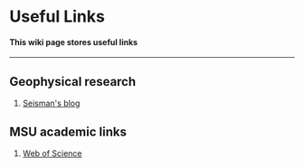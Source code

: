 # Useful Links
#### This wiki page stores useful links

***
## Geophysical research
1. [Seisman's blog](https://blog.seisman.info/)

## MSU academic links
1. [Web of Science](http://ezproxy.msu.edu/login?url=http://webofknowledge.com/UA)
